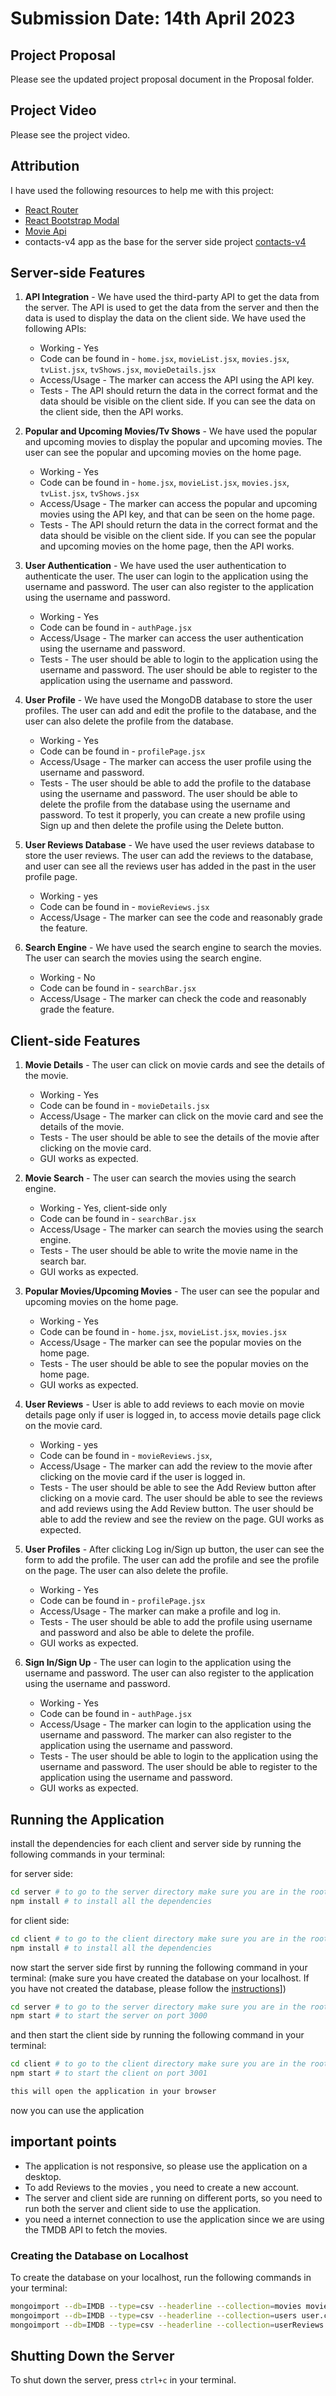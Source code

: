 # Submission Date: 14th April 2023

## Project Proposal

Please see the updated project proposal document in the Proposal folder.

## Project Video

Please see the project video.

## Attribution

I have used the following resources to help me with this project:

- [React Router](https://reactrouter.com/web/guides/quick-start)
- [React Bootstrap Modal](https://react-bootstrap.github.io/components/modal/)
- [Movie Api](https://www.themoviedb.org/documentation/api)
- contacts-v4 app as the base for the server side project [contacts-v4](http://www.cs.mun.ca/~brown/3100/Soares/Week5/contacts-app-v4.zip)

## Server-side Features

1. **API Integration** - We have used the third-party API to get the data from the server. The API is used to get the data from the server and then the data is used to display the data on the client side. We have used the following APIs:

   - Working - Yes
   - Code can be found in - `home.jsx`, `movieList.jsx`, `movies.jsx`, `tvList.jsx`, `tvShows.jsx`, `movieDetails.jsx`
   - Access/Usage - The marker can access the API using the API key.
   - Tests - The API should return the data in the correct format and the data should be visible on the client side. If you can see the data on the client side, then the API works.

2. **Popular and Upcoming Movies/Tv Shows** - We have used the popular and upcoming movies to display the popular and upcoming movies. The user can see the popular and upcoming movies on the home page.

   - Working - Yes
   - Code can be found in - `home.jsx`, `movieList.jsx`, `movies.jsx`, `tvList.jsx`, `tvShows.jsx`
   - Access/Usage - The marker can access the popular and upcoming movies using the API key, and that can be seen on the home page.
   - Tests - The API should return the data in the correct format and the data should be visible on the client side. If you can see the popular and upcoming movies on the home page, then the API works.

3. **User Authentication** - We have used the user authentication to authenticate the user. The user can login to the application using the username and password. The user can also register to the application using the username and password.

   - Working - Yes
   - Code can be found in - `authPage.jsx`
   - Access/Usage - The marker can access the user authentication using the username and password.
   - Tests - The user should be able to login to the application using the username and password. The user should be able to register to the application using the username and password.

4. **User Profile** - We have used the MongoDB database to store the user profiles. The user can add and edit the profile to the database, and the user can also delete the profile from the database.

   - Working - Yes
   - Code can be found in - `profilePage.jsx`
   - Access/Usage - The marker can access the user profile using the username and password.
   - Tests - The user should be able to add the profile to the database using the username and password. The user should be able to delete the profile from the database using the username and password. To test it properly, you can create a new profile using Sign up and then delete the profile using the Delete button.

5. **User Reviews Database** - We have used the user reviews database to store the user reviews. The user can add the reviews to the database, and user can see all the reviews user has added in the past in the user profile page.

   - Working - yes
   - Code can be found in - `movieReviews.jsx`
   - Access/Usage - The marker can see the code and reasonably grade the feature.

6. **Search Engine** - We have used the search engine to search the movies. The user can search the movies using the search engine.

   - Working - No
   - Code can be found in - `searchBar.jsx`
   - Access/Usage - The marker can check the code and reasonably grade the feature.

## Client-side Features

1. **Movie Details** - The user can click on movie cards and see the details of the movie.

   - Working - Yes
   - Code can be found in - `movieDetails.jsx`
   - Access/Usage - The marker can click on the movie card and see the details of the movie.
   - Tests - The user should be able to see the details of the movie after clicking on the movie card.
   - GUI works as expected.

2. **Movie Search** - The user can search the movies using the search engine.

   - Working - Yes, client-side only
   - Code can be found in - `searchBar.jsx`
   - Access/Usage - The marker can search the movies using the search engine.
   - Tests - The user should be able to write the movie name in the search bar.
   - GUI works as expected.

3. **Popular Movies/Upcoming Movies** - The user can see the popular and upcoming movies on the home page.

   - Working - Yes
   - Code can be found in - `home.jsx`, `movieList.jsx`, `movies.jsx`
   - Access/Usage - The marker can see the popular movies on the home page.
   - Tests - The user should be able to see the popular movies on the home page.
   - GUI works as expected.

4. **User Reviews** - User is able to add reviews to each movie on movie details page only if user is logged in, to access movie details page click on the movie card.

   - Working - yes
   - Code can be found in - `movieReviews.jsx`,
   - Access/Usage - The marker can add the review to the movie after clicking on the movie card if the user is logged in.
   - Tests - The user should be able to see the Add Review button after clicking on a movie card. The user should be able to see the reviews and add reviews using the Add Review button. The user should be able to add the review and see the review on the page. GUI works as expected.

5. **User Profiles** - After clicking Log in/Sign up button, the user can see the form to add the profile. The user can add the profile and see the profile on the page. The user can also delete the profile.

   - Working - Yes
   - Code can be found in - `profilePage.jsx`
   - Access/Usage - The marker can make a profile and log in.
   - Tests - The user should be able to add the profile using username and password and also be able to delete the profile.
   - GUI works as expected.

6. **Sign In/Sign Up** - The user can login to the application using the username and password. The user can also register to the application using the username and password.

   - Working - Yes
   - Code can be found in - `authPage.jsx`
   - Access/Usage - The marker can login to the application using the username and password. The marker can also register to the application using the username and password.
   - Tests - The user should be able to login to the application using the username and password. The user should be able to register to the application using the username and password.
   - GUI works as expected.

## Running the Application

install the dependencies for each client and server side by running the following commands in your terminal:

for server side:

```bash
cd server # to go to the server directory make sure you are in the root directory in your terminal
npm install # to install all the dependencies
```

for client side:

```bash
cd client # to go to the client directory make sure you are in the root directory in your terminal
npm install # to install all the dependencies
```

now start the server side first by running the following command in your terminal: (make sure you have created the database on your localhost. If you have not created the database, please follow the [instructions](#creating-the-database-on-localhost)])

```bash
cd server # to go to the server directory make sure you are in the root directory in your terminal
npm start # to start the server on port 3000
```

and then start the client side by running the following command in your terminal:

```bash
cd client # to go to the client directory make sure you are in the root directory in your terminal
npm start # to start the client on port 3001

this will open the application in your browser
```

now you can use the application

## important points

- The application is not responsive, so please use the application on a desktop.
- To add Reviews to the movies , you need to create a new account.
- The server and client side are running on different ports, so you need to run both the server and client side to use the application.
- you need a internet connection to use the application since we are using the TMDB API to fetch the movies.

### Creating the Database on Localhost

To create the database on your localhost, run the following commands in your terminal:

```bash
mongoimport --db=IMDB --type=csv --headerline --collection=movies movie.csv
mongoimport --db=IMDB --type=csv --headerline --collection=users user.csv
mongoimport --db=IMDB --type=csv --headerline --collection=userReviews userReview.csv
```

## Shutting Down the Server

To shut down the server, press `ctrl+c` in your terminal.
